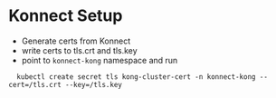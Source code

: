 # Konnect Setup

- Generate certs from Konnect
- write certs to tls.crt and tls.key
- point to `konnect-kong` namespace and run
```
  kubectl create secret tls kong-cluster-cert -n konnect-kong --cert=/tls.crt --key=/tls.key
```
